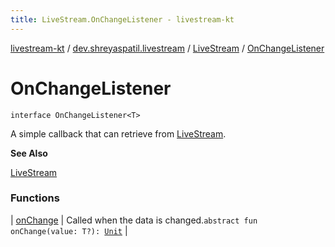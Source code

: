 ```yaml
---
title: LiveStream.OnChangeListener - livestream-kt
---
```


[livestream-kt](../../../index.html) / [dev.shreyaspatil.livestream](../../index.html) / [LiveStream](../index.html) / [OnChangeListener](./index.html)

# OnChangeListener

`interface OnChangeListener<T>`

A simple callback that can retrieve from [LiveStream](../index.html).

**See Also**

[LiveStream](../index.html)

### Functions

| [onChange](on-change.html) | Called when the data is changed.`abstract fun onChange(value: T?): `[`Unit`](https://kotlinlang.org/api/latest/jvm/stdlib/kotlin/-unit/index.html) |

